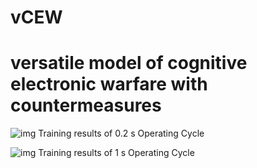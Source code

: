 # vCEW
# versatile model of cognitive electronic warfare with countermeasures

 ![img](https://github.com/youshixun/vCEW/blob/master/Explorer_V1/0.2_TRAINING.gif)
 Training results of 0.2 s Operating Cycle

 ![img](https://github.com/youshixun/vCEW/blob/master/Tracker/1_TRAINING.gif)
 Training results of 1 s Operating Cycle

